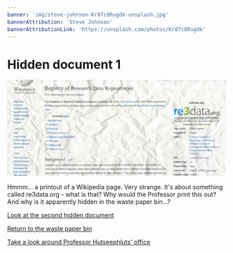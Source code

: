 ```yaml
---
banner: 'img/steve-johnson-Kr8Tc8Rugdk-unsplash.jpg'
bannerAttribution: 'Steve Johnson'
bannerAttributionLink: 'https://unsplash.com/photos/Kr8Tc8Rugdk'
---
```


# Hidden document 1

![](./re3data.jpg)

Hmmm... a printout of a Wikipedia page. Very strange. It's about something
called re3data.org - what is that? Why would the Professor print this out? And
why is it apparently hidden in the waste paper bin...?


[Look at the second hidden document](/office/paper-bin/document-2/)

[Return to the waste paper bin](/office/paper-bin/)

[Take a look around Professor Hutseephluts' office](/office/)
